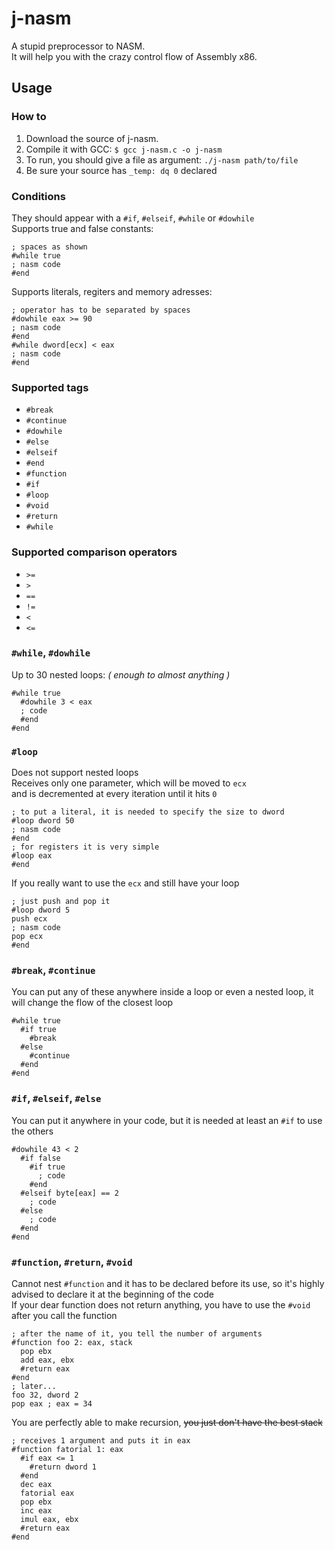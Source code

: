 j-nasm
=========
A stupid preprocessor to NASM. <br>
It will help you with the crazy control flow of Assembly x86.<br>

## Usage
### How to
1. Download the source of j-nasm.
2. Compile it with GCC: `$ gcc j-nasm.c -o j-nasm`
3. To run, you should give a file as argument: `./j-nasm path/to/file`
4. Be sure your source has `_temp: dq 0` declared

### Conditions
They should appear with a `#if`, `#elseif`, `#while` or `#dowhile`<br>
Supports true and false constants:
```
; spaces as shown
#while true
; nasm code
#end
```
Supports literals, regiters and memory adresses:
```
; operator has to be separated by spaces
#dowhile eax >= 90
; nasm code
#end
#while dword[ecx] < eax
; nasm code
#end
```
### Supported tags
* `#break`
* `#continue`
* `#dowhile`
* `#else`
* `#elseif`
* `#end`
* `#function`
* `#if`
* `#loop`
* `#void`
* `#return`
* `#while`

### Supported comparison operators
* `>=`
* `>`
* `==`
* `!=`
* `<`
* `<=`

### `#while`, `#dowhile`
Up to 30 nested loops: _( enough to almost anything )_
```
#while true
  #dowhile 3 < eax
  ; code
  #end
#end
```
### `#loop`
Does not support nested loops <br>
Receives only one parameter, which will be moved to `ecx` <br>
and is decremented at every iteration until it hits `0`
```
; to put a literal, it is needed to specify the size to dword
#loop dword 50
; nasm code
#end
; for registers it is very simple
#loop eax
#end
```
If you really want to use the `ecx` and still have your loop
```
; just push and pop it
#loop dword 5
push ecx
; nasm code
pop ecx
#end
```
### `#break`, `#continue`
You can put any of these anywhere inside a loop or even a nested loop,
it will change the flow of the closest loop
```
#while true
  #if true
    #break
  #else
    #continue
  #end
#end
```
### `#if`, `#elseif`, `#else`
You can put it anywhere in your code,
but it is needed at least an `#if` to use the others
```
#dowhile 43 < 2
  #if false
    #if true
      ; code
    #end
  #elseif byte[eax] == 2
    ; code
  #else
    ; code
  #end
#end
```
### `#function`, `#return`, `#void`
Cannot nest `#function` and it has to be declared before its use,
so it's highly advised to declare it at the beginning of the code<br>
If your dear function does not return anything, you have to use the `#void` after you call the function
```
; after the name of it, you tell the number of arguments
#function foo 2: eax, stack
  pop ebx
  add eax, ebx
  #return eax
#end
; later...
foo 32, dword 2
pop eax ; eax = 34
```
You are perfectly able to make recursion, ~~you just don't have the best stack~~
```
; receives 1 argument and puts it in eax
#function fatorial 1: eax
  #if eax <= 1
    #return dword 1
  #end
  dec eax
  fatorial eax
  pop ebx
  inc eax
  imul eax, ebx
  #return eax
#end
```
